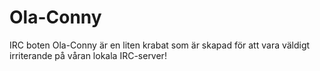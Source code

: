 Ola-Conny
=========

IRC boten Ola-Conny är en liten krabat som är skapad för att vara väldigt irriterande på våran lokala IRC-server!
